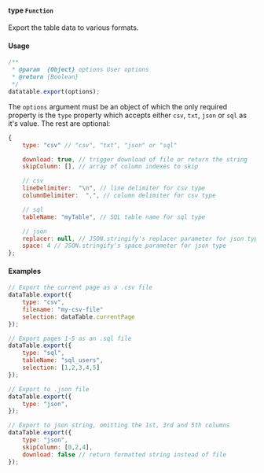 #### type `Function`

Export the table data to various formats.

#### Usage
```javascript
/**
 * @param  {Object} options User options
 * @return {Boolean}
 */
datatable.export(options);
```

The `options` argument must be an object of which the only required property is the `type` property which accepts either `csv`, `txt`, `json` or `sql` as it's value. The rest are optional:

```javascript
{
    type: "csv" // "csv", "txt", "json" or "sql"

    download: true, // trigger download of file or return the string
    skipColumn: [], // array of column indexes to skip

    // csv
    lineDelimiter:  "\n", // line delimiter for csv type
    columnDelimiter:  ",", // column delimiter for csv type

    // sql
    tableName: "myTable", // SQL table name for sql type

    // json
    replacer: null, // JSON.stringify's replacer parameter for json type
    space: 4 // JSON.stringify's space parameter for json type
};
```

#### Examples

```javascript
// Export the current page as a .csv file
dataTable.export({
    type: "csv",
    filename: "my-csv-file"
    selection: dataTable.currentPage
});
```

```javascript
// Export pages 1-5 as an .sql file
dataTable.export({
    type: "sql",
    tableName: "sql_users",
    selection: [1,2,3,4,5]
});
```

```javascript
// Export to .json file
dataTable.export({
    type: "json",
});
```

```javascript
// Export to json string, omitting the 1st, 3rd and 5th columns
dataTable.export({
    type: "json",
    skipColumn: [0,2,4],
    download: false // return formatted string instead of file
});
```